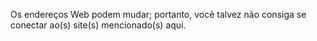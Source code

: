 <Token xmlns:xlink="http://www.w3.org/1999/xlink">Os endereços Web podem mudar; portanto, você talvez não consiga se conectar ao(s) site(s) mencionado(s) aqui.</Token>

<!--HONumber=Jun16_HO4-->


